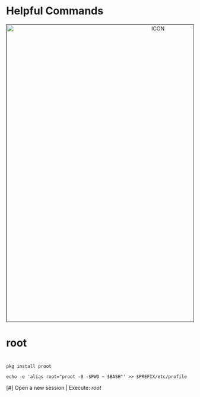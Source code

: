 # Helpful Commands
<p align="center"><img src="https://camo.githubusercontent.com/c9e94f489280055c51bbe3a177755b34132ba88b34cb949beac1ffc0a1790367/68747470733a2f2f692e696d6775722e636f6d2f384975594c526c2e6a7067" alt="ICON" align="center" border="1" width="800" height="auto"></p>


# root
#
```
pkg install proot 

echo -e 'alias root="proot -0 -$PWD ~ $BASH"' >> $PREFIX/etc/profile

```
[#]  Open a new session | Execute: *_root_*
